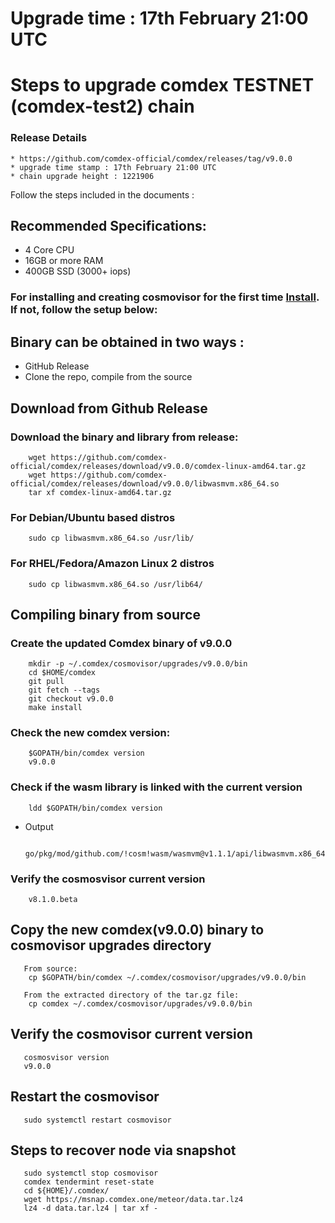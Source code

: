 # Upgrade time : 17th February 21:00 UTC 

# Steps to upgrade comdex TESTNET (comdex-test2) chain

### Release Details
    * https://github.com/comdex-official/comdex/releases/tag/v9.0.0
    * upgrade time stamp : 17th February 21:00 UTC 
    * chain upgrade height : 1221906

Follow the steps included in the documents :

## Recommended Specifications:
   * 4 Core CPU
   * 16GB or more RAM
   * 400GB SSD (3000+ iops)

### For installing and creating cosmovisor for the first time [Install](https://github.com/comdex-official/networks/blob/main/testnet/cosmovisor-setup.md). If not, follow the setup below:

## Binary can be obtained in two ways :
   * GitHub Release 
   * Clone the repo, compile from the source

## Download from Github Release

### Download the binary and library from release:

```shell
    wget https://github.com/comdex-official/comdex/releases/download/v9.0.0/comdex-linux-amd64.tar.gz
    wget https://github.com/comdex-official/comdex/releases/download/v9.0.0/libwasmvm.x86_64.so
    tar xf comdex-linux-amd64.tar.gz
```

### For Debian/Ubuntu based distros
```shell
    sudo cp libwasmvm.x86_64.so /usr/lib/
```

### For RHEL/Fedora/Amazon Linux 2 distros
```shell
    sudo cp libwasmvm.x86_64.so /usr/lib64/
```

## Compiling binary from source

### Create the updated Comdex binary of v9.0.0

```shell
    mkdir -p ~/.comdex/cosmovisor/upgrades/v9.0.0/bin
    cd $HOME/comdex
    git pull
    git fetch --tags
    git checkout v9.0.0
    make install
```

### Check the new comdex version:

```shell
    $GOPATH/bin/comdex version
    v9.0.0
```

### Check if the wasm library is linked with the current version 

```shell
    ldd $GOPATH/bin/comdex version
```

 - Output
   ```shell
      go/pkg/mod/github.com/!cosm!wasm/wasmvm@v1.1.1/api/libwasmvm.x86_64.so
   ```


### Verify the cosmosvisor current version

```shell
    v8.1.0.beta
```

## Copy the new comdex(v9.0.0) binary to cosmovisor upgrades directory

```shell 
   From source:
    cp $GOPATH/bin/comdex ~/.comdex/cosmovisor/upgrades/v9.0.0/bin
    
   From the extracted directory of the tar.gz file:
    cp comdex ~/.comdex/cosmovisor/upgrades/v9.0.0/bin
```

## Verify the cosmovisor current version

```shell
   cosmosvisor version
   v9.0.0
```

## Restart the cosmovisor

```shell
   sudo systemctl restart cosmovisor
```

## Steps to recover node via snapshot

```shell
   sudo systemctl stop cosmovisor
   comdex tendermint reset-state
   cd ${HOME}/.comdex/
   wget https://msnap.comdex.one/meteor/data.tar.lz4
   lz4 -d data.tar.lz4 | tar xf -
```
